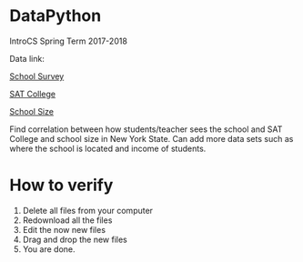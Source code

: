 # DataPython
IntroCS Spring Term 2017-2018

Data link:

[School Survey](https://data.cityofnewyork.us/Education/2010-2011-NYC-School-Survey/mnz3-dyi8)

[SAT College](https://data.cityofnewyork.us/Education/2010-SAT-College-Board-School-Level-Results/zt9s-n5aj)

[School Size](https://data.cityofnewyork.us/Education/2010-2011-Class-Size-School-level-detail/urz7-pzb3)

Find correlation between how students/teacher sees the school and SAT College and school size in New York State. Can add more data sets such as where the school is located and income of students.

# How to verify
1. Delete all files from your computer
2. Redownload all the files
3. Edit the now new files
4. Drag and drop the new files
5. You are done.
